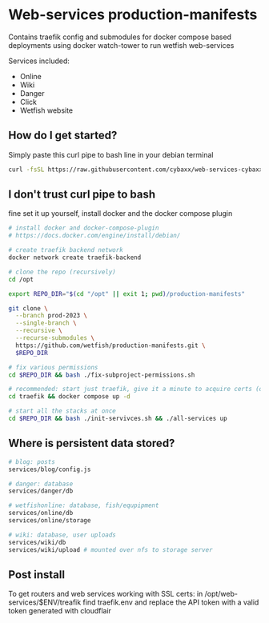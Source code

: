 # Web-services production-manifests 
Contains traefik config and submodules for docker compose based deployments using docker watch-tower to run wetfish web-services

Services included:
- Online
- Wiki
- Danger
- Click
- Wetfish website

## How do I get started?
Simply paste this curl pipe to bash line in your debian terminal
```bash
curl -fsSL https://raw.githubusercontent.com/cybaxx/web-services-cybaxx/refs/heads/main/util/wetfish-installer.sh | sudo bash

```

## I don't trust curl pipe to bash
fine set it up yourself, install docker and the docker compose plugin

```bash
# install docker and docker-compose-plugin
# https://docs.docker.com/engine/install/debian/

# create traefik backend network
docker network create traefik-backend

# clone the repo (recursively)
cd /opt

export REPO_DIR="$(cd "/opt" || exit 1; pwd)/production-manifests"

git clone \
  --branch prod-2023 \
  --single-branch \
  --recursive \
  --recurse-submodules \
  https://github.com/wetfish/production-manifests.git \
  $REPO_DIR

# fix various permissions
cd $REPO_DIR && bash ./fix-subproject-permissions.sh

# recommended: start just traefik, give it a minute to acquire certs (or error out)
cd traefik && docker compose up -d

# start all the stacks at once
cd $REPO_DIR && bash ./init-servivces.sh && ./all-services up
```

## Where is persistent data stored?

```bash
# blog: posts
services/blog/config.js

# danger: database
services/danger/db

# wetfishonline: database, fish/equpipment
services/online/db
services/online/storage

# wiki: database, user uploads
services/wiki/db
services/wiki/upload # mounted over nfs to storage server
```

## Post install 
To get routers and web services working with SSL certs:
in /opt/web-services/$ENV/treafik find traefik.env and replace the API token with a valid token generated with cloudflair
